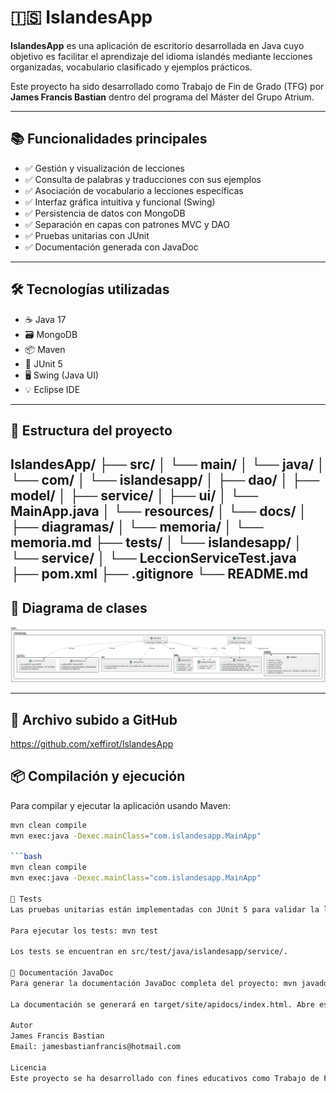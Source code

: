 # 🇮🇸 IslandesApp

**IslandesApp** es una aplicación de escritorio desarrollada en Java cuyo objetivo es facilitar el aprendizaje del idioma islandés mediante lecciones organizadas, vocabulario clasificado y ejemplos prácticos.

Este proyecto ha sido desarrollado como Trabajo de Fin de Grado (TFG) por **James Francis Bastian** dentro del programa del Máster del Grupo Atrium.

---

## 📚 Funcionalidades principales

- ✅ Gestión y visualización de lecciones  
- ✅ Consulta de palabras y traducciones con sus ejemplos  
- ✅ Asociación de vocabulario a lecciones específicas  
- ✅ Interfaz gráfica intuitiva y funcional (Swing)  
- ✅ Persistencia de datos con MongoDB  
- ✅ Separación en capas con patrones MVC y DAO  
- ✅ Pruebas unitarias con JUnit  
- ✅ Documentación generada con JavaDoc  

---

## 🛠️ Tecnologías utilizadas

- ☕ Java 17  
- 🗃️ MongoDB  
- 📦 Maven  
- 🧪 JUnit 5  
- 🖥️ Swing (Java UI)  
- 💡 Eclipse IDE  

---

## 📁 Estructura del proyecto

IslandesApp/
├── src/
│ └── main/
│ └── java/
│ └── com/
│ └── islandesapp/
│ ├── dao/
│ ├── model/
│ ├── service/
│ ├── ui/
│ └── MainApp.java
│ └── resources/
│ └── docs/
│ ├── diagramas/
│ └── memoria/
│ └── memoria.md
├── tests/
│ └── islandesapp/
│ └── service/
│ └── LeccionServiceTest.java
├── pom.xml
├── .gitignore
└── README.md
---

## 🧠 Diagrama de clases

![Diagrama UML](docs/diagramas/UMLIslandes.png)

---
## 🧠 Archivo subido a GitHub

https://github.com/xeffirot/IslandesApp

## 📦 Compilación y ejecución

Para compilar y ejecutar la aplicación usando Maven:

```bash
mvn clean compile
mvn exec:java -Dexec.mainClass="com.islandesapp.MainApp"

```bash
mvn clean compile
mvn exec:java -Dexec.mainClass="com.islandesapp.MainApp"

🧪 Tests
Las pruebas unitarias están implementadas con JUnit 5 para validar la lógica del servicio.

Para ejecutar los tests: mvn test

Los tests se encuentran en src/test/java/islandesapp/service/.

📖 Documentación JavaDoc
Para generar la documentación JavaDoc completa del proyecto: mvn javadoc:javadoc

La documentación se generará en target/site/apidocs/index.html. Abre ese archivo con un navegador para consultarla.

Autor
James Francis Bastian
Email: jamesbastianfrancis@hotmail.com

Licencia
Este proyecto se ha desarrollado con fines educativos como Trabajo de Fin de Grado Atrium.